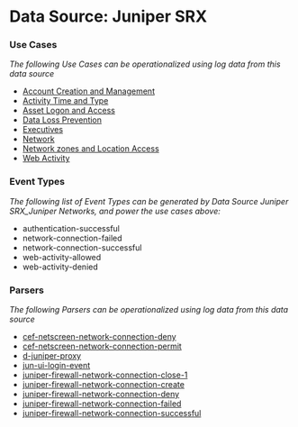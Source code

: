 Data Source: Juniper SRX
========================

### Use Cases

_The following Use Cases can be operationalized using log data from this data source_

* [Account Creation and Management](usecase_account_creation_and_management.md)
* [Activity Time  and Type](usecase_activity_time__and_type.md)
* [Asset Logon and Access](usecase_asset_logon_and_access.md)
* [Data Loss Prevention](usecase_data_loss_prevention.md)
* [Executives](usecase_executives.md)
* [Network](usecase_network.md)
* [Network zones and Location Access](usecase_network_zones_and_location_access.md)
* [Web Activity](usecase_web_activity.md)


### Event Types

_The following list of Event Types can be generated by Data Source Juniper SRX_Juniper Networks, and power the use cases above:_

- authentication-successful
- network-connection-failed
- network-connection-successful
- web-activity-allowed
- web-activity-denied


### Parsers

_The following Parsers can be operationalized using log data from this data source_

* [cef-netscreen-network-connection-deny](parserContent_cef-netscreen-network-connection-deny.md)
* [cef-netscreen-network-connection-permit](parserContent_cef-netscreen-network-connection-permit.md)
* [d-juniper-proxy](parserContent_d-juniper-proxy.md)
* [jun-ui-login-event](parserContent_jun-ui-login-event.md)
* [juniper-firewall-network-connection-close-1](parserContent_juniper-firewall-network-connection-close-1.md)
* [juniper-firewall-network-connection-create](parserContent_juniper-firewall-network-connection-create.md)
* [juniper-firewall-network-connection-deny](parserContent_juniper-firewall-network-connection-deny.md)
* [juniper-firewall-network-connection-failed](parserContent_juniper-firewall-network-connection-failed.md)
* [juniper-firewall-network-connection-successful](parserContent_juniper-firewall-network-connection-successful.md)

